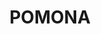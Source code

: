 ---
lastmod: '2025-04-06T06:05:20+00:00'
latitude: -33.466819
layout: suburb
longitude: 141.90794
postcode: '2648'
state: NSW
title: POMONA
url: /nsw/pomona/
---